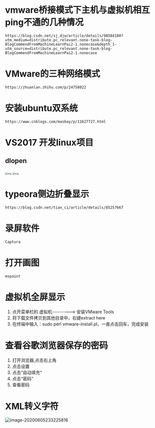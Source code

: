 # vmware桥接模式下主机与虚拟机相互ping不通的几种情况

```
https://blog.csdn.net/sj_djw/article/details/98504180?utm_medium=distribute.pc_relevant.none-task-blog-BlogCommendFromMachineLearnPai2-1.nonecase&depth_1-utm_source=distribute.pc_relevant.none-task-blog-BlogCommendFromMachineLearnPai2-1.nonecase
```



# VMware的三种网络模式

```
https://zhuanlan.zhihu.com/p/24758022
```



# 安装ubuntu双系统

```
https://www.cnblogs.com/masbay/p/11627727.html
```

# VS2017 开发linux项目

## dlopen

<img src="E:\mygithub\markdown_note\images\1550546129_560350.png" alt="img" style="zoom:50%;" />

<img src="E:\mygithub\markdown_note\images\1550546129_911639.png" alt="img" style="zoom:50%;" />

# typeora侧边折叠显示

```
https://blog.csdn.net/tian_ci/article/details/85257667
```

# 录屏软件

```
Captura
```

# 打开画图

```
mspaint
```



# 虚拟机全屏显示

1. 点开菜单栏的 虚拟机---------> 安装VMware Tools
2. 将下载文件拷贝到其他目录中，右键extract here
3. 在终端中输入：sudo perl vmware-install.pl，一直点击回车，完成安装



# 查看谷歌浏览器保存的密码

1. 打开浏览器,点击右上角
2. 点击设置
3. 点击”自动填充“
4. 点击“密码”
5. 查看密码

# XML转义字符

![image-20200605233225816](E:\mygithub\markdown_note\images\image-20200605233225816.png)